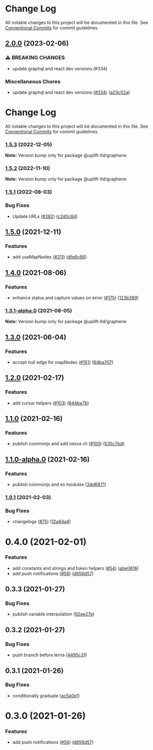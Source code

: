 # Change Log

All notable changes to this project will be documented in this file.
See [Conventional Commits](https://conventionalcommits.org) for commit guidelines.

## [2.0.0](https://github.com/uplift-ltd/nexus/compare/@uplift-ltd/graphene@1.5.3...@uplift-ltd/graphene@2.0.0) (2023-02-06)


### ⚠ BREAKING CHANGES

* update graphql and react dev versions (#334)

### Miscellaneous Chores

* update graphql and react dev versions ([#334](https://github.com/uplift-ltd/nexus/issues/334)) ([a23c02a](https://github.com/uplift-ltd/nexus/commit/a23c02a120dfde626c39c3dae392d36e874bd9cd))



# Change Log

All notable changes to this project will be documented in this file. See
[Conventional Commits](https://conventionalcommits.org) for commit guidelines.

### [1.5.3](https://github.com/uplift-ltd/nexus/compare/@uplift-ltd/graphene@1.5.2...@uplift-ltd/graphene@1.5.3) (2022-12-05)

**Note:** Version bump only for package @uplift-ltd/graphene

### [1.5.2](https://github.com/uplift-ltd/nexus/compare/@uplift-ltd/graphene@1.5.1...@uplift-ltd/graphene@1.5.2) (2022-11-10)

**Note:** Version bump only for package @uplift-ltd/graphene

### [1.5.1](https://github.com/uplift-ltd/nexus/compare/@uplift-ltd/graphene@1.5.0...@uplift-ltd/graphene@1.5.1) (2022-08-03)

### Bug Fixes

- Update URLs ([#282](https://github.com/uplift-ltd/nexus/issues/282))
  ([c2d0c84](https://github.com/uplift-ltd/nexus/commit/c2d0c843c8eb18c4a9ae360ee2d840f5be388fac))

## [1.5.0](https://github.com/uplift-ltd/nexus/compare/@uplift-ltd/graphene@1.4.0...@uplift-ltd/graphene@1.5.0) (2021-12-11)

### Features

- add useMapNodes ([#211](https://github.com/uplift-ltd/nexus/issues/211))
  ([dfe6c66](https://github.com/uplift-ltd/nexus/commit/dfe6c66c8b7ae3fa946dfbac6f7b945704c28560))

## [1.4.0](https://github.com/uplift-ltd/nexus/compare/@uplift-ltd/graphene@1.3.0...@uplift-ltd/graphene@1.4.0) (2021-08-06)

### Features

- enhance status and capture values on error
  ([#175](https://github.com/uplift-ltd/nexus/issues/175))
  ([123b389](https://github.com/uplift-ltd/nexus/commit/123b389c2122849869e2f770d17f83b00d03c3da))

### [1.3.1-alpha.0](https://github.com/uplift-ltd/nexus/compare/@uplift-ltd/graphene@1.3.0...@uplift-ltd/graphene@1.3.1-alpha.0) (2021-08-05)

**Note:** Version bump only for package @uplift-ltd/graphene

## [1.3.0](https://github.com/uplift-ltd/nexus/compare/@uplift-ltd/graphene@1.2.0...@uplift-ltd/graphene@1.3.0) (2021-06-04)

### Features

- accept null edge for mapNodes ([#151](https://github.com/uplift-ltd/nexus/issues/151))
  ([64ba707](https://github.com/uplift-ltd/nexus/commit/64ba7077b6da3163c8cd765c190f9b3aace10f37))

## [1.2.0](https://github.com/uplift-ltd/nexus/compare/@uplift-ltd/graphene@1.1.0...@uplift-ltd/graphene@1.2.0) (2021-02-17)

### Features

- add cursor helpers ([#103](https://github.com/uplift-ltd/nexus/issues/103))
  ([844be7b](https://github.com/uplift-ltd/nexus/commit/844be7bb8f5a213e52dd582fe8d19dda61858386))

## [1.1.0](https://github.com/uplift-ltd/nexus/compare/@uplift-ltd/graphene@1.0.1...@uplift-ltd/graphene@1.1.0) (2021-02-16)

### Features

- publish commonjs and add nexus cli ([#100](https://github.com/uplift-ltd/nexus/issues/100))
  ([535c7bd](https://github.com/uplift-ltd/nexus/commit/535c7bd0ad8224b9dde814f18f9d5082366061e1))

## [1.1.0-alpha.0](https://github.com/uplift-ltd/nexus/compare/@uplift-ltd/graphene@1.0.1...@uplift-ltd/graphene@1.1.0-alpha.0) (2021-02-16)

### Features

- publish commonjs and es modules
  ([34d6871](https://github.com/uplift-ltd/nexus/commit/34d6871f720efebf2d48773ae1e17c8dc6fd652d))

### [1.0.1](https://github.com/uplift-ltd/nexus/compare/@uplift-ltd/graphene@0.4.0...@uplift-ltd/graphene@1.0.1) (2021-02-03)

### Bug Fixes

- changelogs ([#75](https://github.com/uplift-ltd/nexus/issues/75))
  ([12a84a4](https://github.com/uplift-ltd/nexus/commit/12a84a443f74257efe930d0dcf96b61635643dcd))

# 0.4.0 (2021-02-01)

### Features

- add constants and strings and token helpers ([#54](https://github.com/uplift-ltd/nexus/issues/54))
  ([abe0816](https://github.com/uplift-ltd/nexus/commit/abe08162dec2552c083680fde4ce80bf9d4b6675))
- add push notifications ([#56](https://github.com/uplift-ltd/nexus/issues/56))
  ([d656d57](https://github.com/uplift-ltd/nexus/commit/d656d57fa545c77c9c28aab77e57ea43a2bacc60))

## 0.3.3 (2021-01-27)

### Bug Fixes

- publish variable interpolation
  ([92ee27e](https://github.com/uplift-ltd/nexus/commit/92ee27e2b1a473d14e95120fd9835f90e2b4b0d0))

## 0.3.2 (2021-01-27)

### Bug Fixes

- push branch before lerna
  ([4495c31](https://github.com/uplift-ltd/nexus/commit/4495c311019edad65242fddfcbec3763a86f528c))

## 0.3.1 (2021-01-26)

### Bug Fixes

- conditionally graduate
  ([ac5a0e1](https://github.com/uplift-ltd/nexus/commit/ac5a0e1fc880399a0b498e7eac042f1572fee991))

# 0.3.0 (2021-01-26)

### Features

- add push notifications ([#56](https://github.com/uplift-ltd/nexus/issues/56))
  ([d656d57](https://github.com/uplift-ltd/nexus/commit/d656d57fa545c77c9c28aab77e57ea43a2bacc60))
